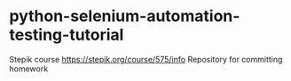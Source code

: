 # python-selenium-automation-testing-tutorial

Stepik course https://stepik.org/course/575/info
Repository for committing homework
